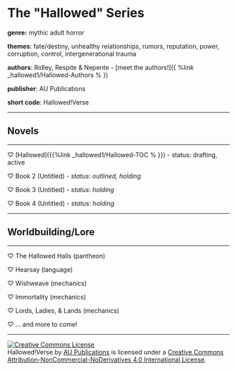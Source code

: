 
# The "Hallowed" Series
**genre:** mythic adult horror

**themes**:  fate/destiny, unhealthy relationships, rumors, reputation, power, corruption, control, intergenerational trauma

**authors**:  Ridley, Respite & Nepente
	- [meet the authors!]({ %link _hallowed1/Hallowed-Authors % })

**publisher**: AU Publications

**short code**: Hallowed!Verse

---
## Novels
---

♡ [Hallowed]({{%link _hallowed1/Hallowed-TOC % }})
	- status: drafting, active

♡ Book 2 (Untitled)
	- *status: outlined, holding*

♡ Book 3 (Untitled)
	- *status: holding*

♡ Book 4 (Untitled)
	- *status: holding*

---
## Worldbuilding/Lore
---
♡ The Hallowed Halls (pantheon)

♡ Hearsay (language)

♡ Wishweave (mechanics)

♡ Immortality (mechanics)

♡ Lords, Ladies, & Lands (mechanics)

♡ ... and more to come!

---

<a rel="license" href="http://creativecommons.org/licenses/by-nc-nd/4.0/"><img alt="Creative Commons License" style="border-width:0" src="https://i.creativecommons.org/l/by-nc-nd/4.0/88x31.png" /></a><br /><span xmlns:dct="http://purl.org/dc/terms/" property="dct:title">Hallowed!Verse</span> by <a xmlns:cc="http://creativecommons.org/ns#" href="https://advertiser-unfriendly.github.io" property="cc:attributionName" rel="cc:attributionURL">AU Publications</a> is licensed under a <a rel="license" href="http://creativecommons.org/licenses/by-nc-nd/4.0/">Creative Commons Attribution-NonCommercial-NoDerivatives 4.0 International License</a>.<br />
